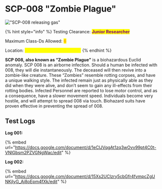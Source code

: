 # SCP-008 "Zombie Plague"

!["SCP-008 releasing gas"](https://lh5.googleusercontent.com/2XSE5E3hbE3ctCMnw-b3zBhdPVhsCfgbqCxlbDlCGhZSqGxD7Umf99YyOT64vGW02dlxbt6z-jVMAIQm0idqYuMnCQ1izRV1mwaheLVICgbbs4IiBJpuDXDSp-7RzOpSz1vp5xdBFVA\_SjXoR75AvHk)

{% hint style="info" %}
Testing Clearance: <mark style="color:purple;">**Junior Researcher**</mark>

Maximum Class-Ds Allowed: <mark style="color:orange;">**6**</mark>

Location: <mark style="color:yellow;">**Medium Containment Zone**</mark>
{% endhint %}

**SCP 008, also known as “Zombie Plague”** is a biohazardous Euclid anomaly. SCP 008 is an airborne infection. Should a human be infected with 008, they will die instantaneously. The deceased will then revive into a zombie-like creature. These “Zombies” resemble rotting corpses, and have a unique walking style. The infected remain just as physically able as they did when they were alive, and don’t seem to gain any ill-effects from their rotting bodies. Infected Personnel are reported to lose motor control, and as a consequence, have a slower movement speed. Individuals become very hostile, and will attempt to spread 008 via touch. Biohazard suits have proven effective in preventing the spread of 008.

## Test Logs

**Log 001:**

{% embed url="https://docs.google.com/document/d/1eClJVqgAt1zq3wOvv99pt4C0t-VNlGbsm2PZVGNgWac/edit" %}

**Log 002:**

{% embed url="https://docs.google.com/document/d/15Xs2UClzry5cbGfr4fvmpcZgUNKjIyG_Aj8oEpm4fXk/edit" %}
